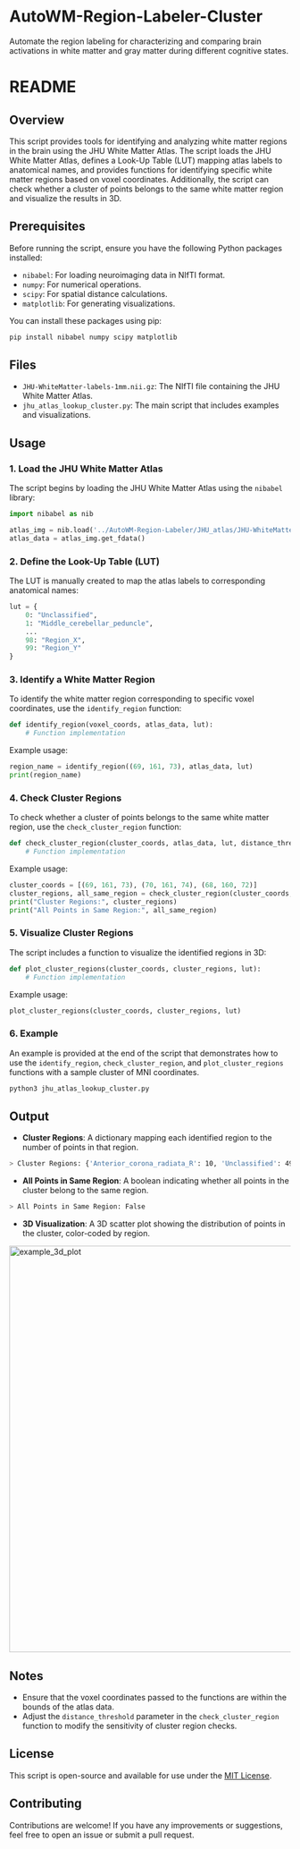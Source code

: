 # AutoWM-Region-Labeler-Cluster
Automate the region labeling for characterizing and comparing brain activations in white matter and gray matter during different cognitive states.

# README

## Overview

This script provides tools for identifying and analyzing white matter regions in the brain using the JHU White Matter Atlas. The script loads the JHU White Matter Atlas, defines a Look-Up Table (LUT) mapping atlas labels to anatomical names, and provides functions for identifying specific white matter regions based on voxel coordinates. Additionally, the script can check whether a cluster of points belongs to the same white matter region and visualize the results in 3D.

## Prerequisites

Before running the script, ensure you have the following Python packages installed:

- `nibabel`: For loading neuroimaging data in NIfTI format.
- `numpy`: For numerical operations.
- `scipy`: For spatial distance calculations.
- `matplotlib`: For generating visualizations.

You can install these packages using pip:

```bash
pip install nibabel numpy scipy matplotlib
```

## Files

- `JHU-WhiteMatter-labels-1mm.nii.gz`: The NIfTI file containing the JHU White Matter Atlas.
- `jhu_atlas_lookup_cluster.py`: The main script that includes examples and visualizations.

## Usage

### 1. Load the JHU White Matter Atlas

The script begins by loading the JHU White Matter Atlas using the `nibabel` library:

```python
import nibabel as nib

atlas_img = nib.load('../AutoWM-Region-Labeler/JHU_atlas/JHU-WhiteMatter-labels-1mm.nii.gz')
atlas_data = atlas_img.get_fdata()
```

### 2. Define the Look-Up Table (LUT)

The LUT is manually created to map the atlas labels to corresponding anatomical names:

```python
lut = {
    0: "Unclassified",
    1: "Middle_cerebellar_peduncle",
    ...
    98: "Region_X",
    99: "Region_Y"
}
```

### 3. Identify a White Matter Region

To identify the white matter region corresponding to specific voxel coordinates, use the `identify_region` function:

```python
def identify_region(voxel_coords, atlas_data, lut):
    # Function implementation
```

Example usage:

```python
region_name = identify_region((69, 161, 73), atlas_data, lut)
print(region_name)
```

### 4. Check Cluster Regions

To check whether a cluster of points belongs to the same white matter region, use the `check_cluster_region` function:

```python
def check_cluster_region(cluster_coords, atlas_data, lut, distance_threshold=5):
    # Function implementation
```

Example usage:

```python
cluster_coords = [(69, 161, 73), (70, 161, 74), (68, 160, 72)]
cluster_regions, all_same_region = check_cluster_region(cluster_coords, atlas_data, lut)
print("Cluster Regions:", cluster_regions)
print("All Points in Same Region:", all_same_region)
```

### 5. Visualize Cluster Regions

The script includes a function to visualize the identified regions in 3D:

```python
def plot_cluster_regions(cluster_coords, cluster_regions, lut):
    # Function implementation
```

Example usage:

```python
plot_cluster_regions(cluster_coords, cluster_regions, lut)
```

### 6. Example

An example is provided at the end of the script that demonstrates how to use the `identify_region`, `check_cluster_region`, and `plot_cluster_regions` functions with a sample cluster of MNI coordinates.

```bash
python3 jhu_atlas_lookup_cluster.py
```

## Output

- **Cluster Regions**: A dictionary mapping each identified region to the number of points in that region.

```bash
> Cluster Regions: {'Anterior_corona_radiata_R': 10, 'Unclassified': 49, 'Genu_of_corpus_callosum': 1}
```

- **All Points in Same Region**: A boolean indicating whether all points in the cluster belong to the same region.

```bash
> All Points in Same Region: False
```

- **3D Visualization**: A 3D scatter plot showing the distribution of points in the cluster, color-coded by region.

<img width="727" alt="example_3d_plot" src="https://github.com/user-attachments/assets/76e7a2f4-c60d-4053-b3d6-6b3183868ea6">

## Notes

- Ensure that the voxel coordinates passed to the functions are within the bounds of the atlas data.
- Adjust the `distance_threshold` parameter in the `check_cluster_region` function to modify the sensitivity of cluster region checks.

## License

This script is open-source and available for use under the [MIT License](LICENSE).

## Contributing

Contributions are welcome! If you have any improvements or suggestions, feel free to open an issue or submit a pull request.
